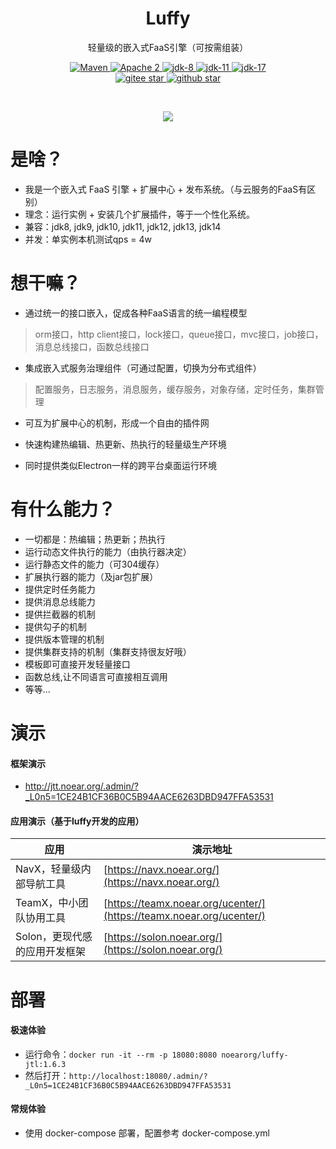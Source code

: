 <h1 align="center" style="text-align:center;">
  Luffy
</h1>
<p align="center">
轻量级的嵌入式FaaS引擎（可按需组装）
</p>
<p align="center">
    <a target="_blank" href="https://search.maven.org/search?q=org.noear%20luffy">
        <img src="https://img.shields.io/maven-central/v/org.noear/luffy.svg?label=Maven%20Central" alt="Maven" />
    </a>
    <a target="_blank" href="https://www.apache.org/licenses/LICENSE-2.0.txt">
		<img src="https://img.shields.io/:license-Apache2-blue.svg" alt="Apache 2" />
	</a>
    <a target="_blank" href="https://www.oracle.com/java/technologies/javase/javase-jdk8-downloads.html">
		<img src="https://img.shields.io/badge/JDK-8-green.svg" alt="jdk-8" />
	</a>
    <a target="_blank" href="https://www.oracle.com/java/technologies/javase/jdk11-archive-downloads.html">
		<img src="https://img.shields.io/badge/JDK-11-green.svg" alt="jdk-11" />
	</a>
    <a target="_blank" href="https://www.oracle.com/java/technologies/javase/jdk17-archive-downloads.html">
		<img src="https://img.shields.io/badge/JDK-17-green.svg" alt="jdk-17" />
	</a>
    <br />
    <a target="_blank" href='https://gitee.com/noear/luffy/stargazers'>
		<img src='https://gitee.com/noear/luffy/badge/star.svg' alt='gitee star'/>
	</a>
    <a target="_blank" href='https://github.com/noear/luffy/stargazers'>
		<img src="https://img.shields.io/github/stars/noear/luffy.svg?logo=github" alt="github star"/>
	</a>
</p>
<br/>
<p align="center">
	<a href="https://jq.qq.com/?_wv=1027&k=kjB5JNiC">
	<img src="https://img.shields.io/badge/QQ交流群-22200020-orange"/></a>
</p>



# 是啥？
* 我是一个嵌入式 FaaS 引擎 + 扩展中心 + 发布系统。（与云服务的FaaS有区别）
* 理念：运行实例 + 安装几个扩展插件，等于一个性化系统。
* 兼容：jdk8, jdk9, jdk10, jdk11, jdk12, jdk13, jdk14
* 并发：单实例本机测试qps = 4w


# 想干嘛？
* 通过统一的接口嵌入，促成各种FaaS语言的统一编程模型
  
>orm接口，http client接口，lock接口，queue接口，mvc接口，job接口，消息总线接口，函数总线接口
  
* 集成嵌入式服务治理组件（可通过配置，切换为分布式组件）
  
>配置服务，日志服务，消息服务，缓存服务，对象存储，定时任务，集群管理
  
* 可互为扩展中心的机制，形成一个自由的插件网

* 快速构建热编辑、热更新、热执行的轻量级生产环境

* 同时提供类似Electron一样的跨平台桌面运行环境


# 有什么能力？
* 一切都是：热编辑；热更新；热执行
* 运行动态文件执行的能力（由执行器决定）
* 运行静态文件的能力（可304缓存）
* 扩展执行器的能力（及jar包扩展）
* 提供定时任务能力
* 提供消息总线能力
* 提供拦截器的机制
* 提供勾子的机制
* 提供版本管理的机制
* 提供集群支持的机制（集群支持很友好哦）
* 模板即可直接开发轻量接口
* 函数总线,让不同语言可直接相互调用
* 等等...


# 演示

#### 框架演示
* http://jtt.noear.org/.admin/?_L0n5=1CE24B1CF36B0C5B94AACE6263DBD947FFA53531

#### 应用演示（基于luffy开发的应用）


| 应用   | 演示地址                                                                   | 
|-------|------------------------------------------------------------------------| 
| NavX，轻量级内部导航工具 | [https://navx.noear.org/](https://navx.noear.org/)                     |
| TeamX，中小团队协用工具  | [https://teamx.noear.org/ucenter/](https://teamx.noear.org/ucenter/)   |
| Solon，更现代感的应用开发框架 | [https://solon.noear.org/](https://solon.noear.org/)                   |


# 部署

#### 极速体验

* 运行命令：`docker run -it --rm -p 18080:8080 noearorg/luffy-jtl:1.6.3`
* 然后打开：`http://localhost:18080/.admin/?_L0n5=1CE24B1CF36B0C5B94AACE6263DBD947FFA53531`

#### 常规体验

* 使用 docker-compose 部署，配置参考 docker-compose.yml


